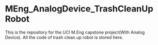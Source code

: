# MEng_AnalogDevice_TrashCleanUpRobot
This is the repository for the UCI M.Eng capstone project(With Analog Device). All the code of trash clean up robot is stored here.
